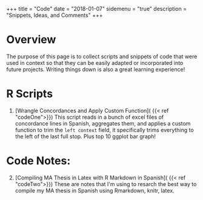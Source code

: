 +++
title = "Code"
date = "2018-01-07"
sidemenu = "true"
description = "Snippets, Ideas, and Comments"
+++

# Overview
The purpose of this page is to collect scripts and snippets of code that were used in context so that they can be easily adapted or incorporated into future projects. Writing things down is also a great learning experience!

# R Scripts
1. [Wrangle Concordances and Apply Custom Function]( {{< ref "codeOne">}})
This script reads in a bunch of excel files of concordance lines in Spanish, aggregates them, and applies a custom function to trim the `left context` field, it specifically trims everything to the left of the last full stop. Plus top 10 ggplot bar graph!

# Code Notes:
2. [Compiling MA Thesis in Latex with R Markdown in Spanish]( {{< ref "codeTwo">}})
These are notes that I'm using to resarch the best way to compile my MA thesis in Spanish using Rmarkdown, knitr, latex.


